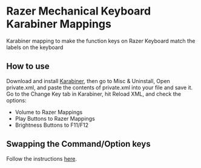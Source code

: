 # Razer Mechanical Keyboard Karabiner Mappings
Karabiner mapping to make the function keys on Razer Keyboard match the labels on the keyboard

## How to use
Download and install [Karabiner](https://pqrs.org/osx/karabiner/), then go to Misc & Uninstall, Open private.xml, and paste the contents of private.xml into your file and save it. Go to the Change Key tab in Karabiner, hit Reload XML, and check the options:

* Volume to Razer Mappings
* Play Buttons to Razer Mappings
* Brightness Buttons to F11/F12

## Swapping the Command/Option keys
Follow the instructions [here](http://superuser.com/a/81843).
